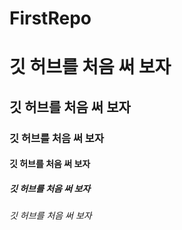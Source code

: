 # FirstRepo

# 깃  허브를 처음 써 보자

## 깃  허브를 처음 써 보자

### 깃  허브를 처음 써 보자

#### 깃  허브를 처음 써 보자

##### 깃  허브를 처음 써 보자

###### 깃  허브를 처음 써 보자
